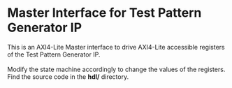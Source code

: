 # Master Interface for Test Pattern Generator IP

This is an AXI4-Lite Master interface to drive AXI4-Lite accessible registers of the Test Pattern Generator IP.  <br /><br />
Modify the state machine accordingly to change the values of the registers.<br />
Find the source code in the <strong>hdl/</strong> directory.

